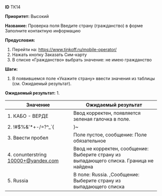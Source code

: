 **ID**		ТК14

**Приоритет:**	Высокий

**Название:** 	Проверка поля Введите страну (гражданство) в форме Заполните контактную информацию

**Предусловия:**

1.	Перейти на: https://www.tinkoff.ru/mobile-operator/
2.	Нажать кнопку Заказать Сим-карту
3.	В списке «Гражданство» выбрать значение: не имею гражданство

**Шаги:**
1.	В появившемся поле «Укажите страну» ввести значения из таблицы (см. Ожидаемый результат).

**Ожидаемый результат:**
1.

|    Значение                                          |    Ожидаемый результат                                                                          |
|------------------------------------------------------|-------------------------------------------------------------------------------------------------|
|    1.          КАБО - ВЕРДЕ                          |    Ввод корректен, появляется зеленая галочка в поле.                                           |
|    2.          !#$%&'*+-/=?^_`{|}~                   |    Ввод не корректен, сообщение: Выберите страну из   выпадающего списка                        |
|    3.          Ввести пробел                         |    Поле пустое, сообщение: Поле обязательное                                                    |
|    4.          conunterstring   10000+@yandex.com    |    Ввод не корректен, сообщение: Выберите страну из   выпадающего списка. Граница не найдена    |
|    5.   Russia                                        |    В поле: Russia. ,Сообщение:   Выберите страну из выпадающего списка                          |
